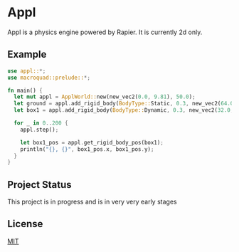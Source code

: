 # Appl

Appl is a physics engine powered by Rapier. It is currently 2d only.

## Example

```rust
use appl::*;
use macroquad::prelude::*;

fn main() {
  let mut appl = ApplWorld::new(new_vec2(0.0, 9.81), 50.0);
  let ground = appl.add_rigid_body(BodyType::Static, 0.3, new_vec2(64.0, 32.0), new_vec2(0.0, 320.0));
  let box1 = appl.add_rigid_body(BodyType::Dynamic, 0.3, new_vec2(32.0, 32.0), new_vec2(0.0, 0.0));

  for _ in 0..200 {
    appl.step();

    let box1_pos = appl.get_rigid_body_pos(box1);
    println("{}, {}", box1_pos.x, box1_pos.y);
  }
}
```

## Project Status

This project is in progress and is in very very early stages

## License

[MIT](https://choosealicense.com/licenses/mit/)
